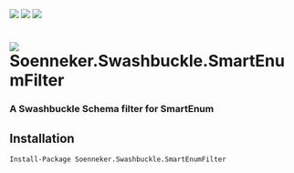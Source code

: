 [![](https://img.shields.io/nuget/v/Soenneker.Swashbuckle.SmartEnumFilter.svg?style=for-the-badge)](https://www.nuget.org/packages/Soenneker.Swashbuckle.SmartEnumFilter/)
[![](https://img.shields.io/github/actions/workflow/status/soenneker/soenneker.swashbuckle.smartenumfilter/publish.yml?style=for-the-badge)](https://github.com/soenneker/soenneker.swashbuckle.smartenumfilter/actions/workflows/publish.yml)
[![](https://img.shields.io/nuget/dt/Soenneker.Swashbuckle.SmartEnumFilter.svg?style=for-the-badge)](https://www.nuget.org/packages/Soenneker.Swashbuckle.SmartEnumFilter/)

# ![](https://user-images.githubusercontent.com/4441470/224455560-91ed3ee7-f510-4041-a8d2-3fc093025112.png) Soenneker.Swashbuckle.SmartEnumFilter
### A Swashbuckle Schema filter for SmartEnum

## Installation

```
Install-Package Soenneker.Swashbuckle.SmartEnumFilter
```
